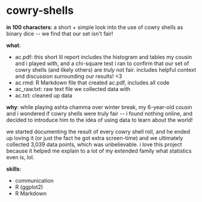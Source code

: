 # cowry-shells

**in 100 characters**: a short + simple look into the use of cowry shells as binary dice -- we find that our set isn't fair!

**what**: 
- ac.pdf: this short lil report includes the histogram and tables my cousin and i played with, and a chi-square test i ran to confirm that our set of cowry shells (and likely others) are *truly* not fair. includes helpful context and discussion surrounding our results! <3
- ac.rmd: R Markdown file that created ac.pdf, includes all code
- ac_raw.txt: raw text file we collected data with
- ac.txt: cleaned up data

**why**: while playing ashta chamma over winter break, my 6-year-old cousin and i wondered if cowry shells were truly fair -- i found nothing online, and decided to introduce him to the idea of using data to learn about the world!

we started documenting the result of every cowry shell roll, and he ended up loving it (or just the fact he got extra screen-time) and we ultimately collected 3,039 data points, which was unbelievable. i love this project because it helped me explain to a lot of my extended family what statistics even is, lol.

**skills**: 
- communication
- R (ggplot2)
- R Markdown
